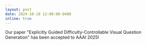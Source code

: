 ```yaml
---
layout: post
date: 2024-10-10 12:00:00-0400
inline: true
---
```


Our paper "Explicitly Guided Difficulty-Controllable Visual Question Generation" has been accepted to AAAI 2025!